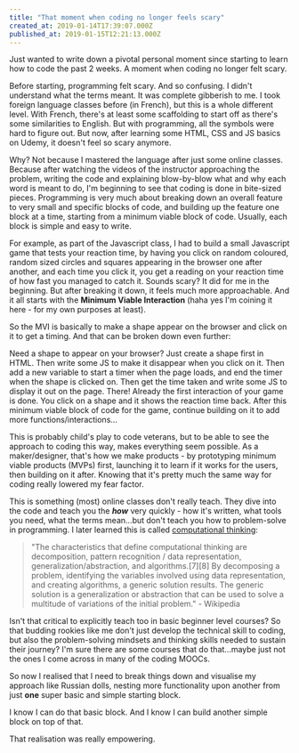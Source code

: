 ```yaml
---
title: "That moment when coding no longer feels scary"
created_at: 2019-01-14T17:39:07.000Z
published_at: 2019-01-15T12:21:13.000Z
---
```

Just wanted to write down a pivotal personal moment since starting to learn how to code the past 2 weeks. A moment when coding no longer felt scary.

  

Before starting, programming felt scary. And so confusing. I didn't understand what the terms meant. It was complete gibberish to me. I took foreign language classes before (in French), but this is a whole different level. With French, there's at least some scaffolding to start off as there's some similarities to English. But with programming, all the symbols were hard to figure out. But now, after learning some HTML, CSS and JS basics on Udemy, it doesn't feel so scary anymore.

  

Why? Not because I mastered the language after just some online classes. Because after watching the videos of the instructor approaching the problem, writing the code and explaining blow-by-blow what and why each word is meant to do, I'm beginning to see that coding is done in bite-sized pieces. Programming is very much about breaking down an overall feature to very small and specific blocks of code, and building up the feature one block at a time, starting from a minimum viable block of code. Usually, each block is simple and easy to write. 

  

For example, as part of the Javascript class, I had to build a small Javascript game that tests your reaction time, by having you click on random coloured, random sized circles and squares appearing in the browser one after another, and each time you click it, you get a reading on your reaction time of how fast you managed to catch it. Sounds scary? It did for me in the beginning. But after breaking it down, it feels much more approachable. And it all starts with the **Minimum Viable Interaction** (haha yes I'm coining it here - for my own purposes at least).

  

So the MVI is basically to make a shape appear on the browser and click on it to get a timing. And that can be broken down even further:

  

Need a shape to appear on your browser? Just create a shape first in HTML. Then write some JS to make it disappear when you click on it. Then add a new variable to start a timer when the page loads, and end the timer when the shape is clicked on. Then get the time taken and write some JS to display it out on the page. There! Already the first interaction of your game is done. You click on a shape and it shows the reaction time back. After this minimum viable block of code for the game, continue building on it to add more functions/interactions...

  

This is probably child's play to code veterans, but to be able to see the approach to coding this way, makes everything seem possible. As a maker/designer, that's how we make products - by prototyping minimum viable products (MVPs) first, launching it to learn if it works for the users, then building on it after. Knowing that it's pretty much the same way for coding really lowered my fear factor.

  

This is something (most) online classes don't really teach. They dive into the code and teach you the _**how**_ very quickly - how it's written, what tools you need, what the terms mean...but don't teach you how to problem-solve in programming. I later learned this is called [computational thinking](https://en.wikipedia.org/wiki/Computational_thinking): 

  

> "The characteristics that define computational thinking are decomposition, pattern recognition / data representation, generalization/abstraction, and algorithms.\[7\]\[8\] By decomposing a problem, identifying the variables involved using data representation, and creating algorithms, a generic solution results. The generic solution is a generalization or abstraction that can be used to solve a multitude of variations of the initial problem." - Wikipedia

  

Isn't that critical to explicitly teach too in basic beginner level courses? So that budding rookies like me don't just develop the technical skill to coding, but also the problem-solving mindsets and thinking skills needed to sustain their journey? I'm sure there are some courses that do that...maybe just not the ones I come across in many of the coding MOOCs. 

  

So now I realised that I need to break things down and visualise my approach like Russian dolls, nesting more functionality upon another from just **one** super basic and simple starting block. 

  

I know I can do that basic block. And I know I can build another simple block on top of that. 

  

That realisation was really empowering.
